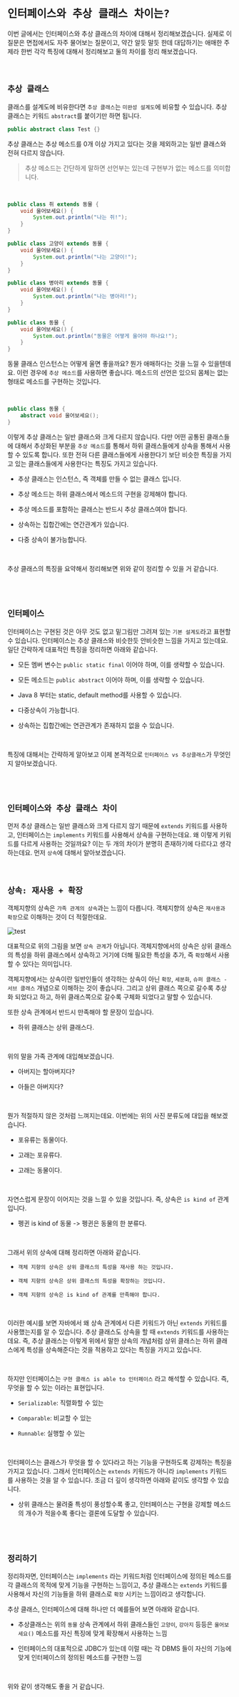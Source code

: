 # `인터페이스와 추상 클래스 차이는?`

이번 글에서는 인터페이스와 추상 클래스의 차이에 대해서 정리해보겠습니다. 실제로 이 질문은 면접에서도 자주 물어보는 질문이고, 약간 알듯 말듯 한데 대답하기는 애매한 주제라 한번 각각 특징에 대해서 정리해보고 둘의 차이를 정리 해보겠습니다. 

<br>

## `추상 클래스`

클래스를 설계도에 비유한다면 `추상 클래스`는 `미완성 설계도`에 비유할 수 있습니다. 추상 클래스는 키워드 `abstract`를 붙이기만 하면 됩니다.

```java
public abstract class Test {}
```

추상 클래스는 추상 메소드를 0개 이상 가지고 있다는 것을 제외하고는 일반 클래스와 전혀 다르지 않습니다. 

> 추상 메소드는 간단하게 말하면 선언부는 있는데 구현부가 없는 메소드를 의미합니다.

<br>

```java
public class 쥐 extends 동물 {
    void 울어보세요() {
        System.out.println("나는 쥐!");
    }
}
```

```java
public class 고양이 extends 동물 {
    void 울어보세요() {
        System.out.println("나는 고양이!");
    }
}
```

```java
public class 병아리 extends 동물 {
    void 울어보세요() {
        System.out.println("나는 병아리!");
    }
}
```

```java
public class 동물 {
    void 울어보세요() {
        System.out.println("동물은 어떻게 울어야 하나요!");
    }
}
```

동물 클래스 인스턴스는 어떻게 울면 좋을까요? 뭔가 애매하다는 것을 느낄 수 있을텐데요. 이런 경우에 `추상 메소드`를 사용하면 좋습니다. 메소드의 선언은 있으되 몸체는 없는 형태로 메소드를 구현하는 것입니다.

<br>

```java
public class 동물 {
    abstract void 울어보세요();
}
```

이렇게 추상 클래스는 일반 클래스와 크게 다르지 않습니다. 다만 어떤 공통된 클래스들에 대해서 추상화된 부분을 `추상 메소드`를 통해서 하위 클래스들에게 상속을 통해서 사용할 수 있도록 합니다. 
또한 전혀 다른 클래스들에게 사용한다기 보단 비슷한 특징을 가지고 있는 클래스들에게 사용한다는 특징도 가지고 있습니다. 

- 추상 클래스는 인스턴스, 즉 객체를 만들 수 없는 클래스 입니다.

- 추상 메소드는 하위 클래스에서 메소드의 구현을 강제해야 합니다. 

- 추상 메소드를 포함하는 클래스는 반드시 추상 클래스여야 합니다. 

- 상속하는 집합간에는 연간관계가 있습니다.

- 다중 상속이 불가능합니다.

<br>

추상 클래스의 특징을 요약해서 정리해보면 위와 같이 정리할 수 있을 거 같습니다. 

<br> <br>

## `인터페이스`

인터페이스는 구현된 것은 아무 것도 없고 밑그림만 그려져 있는 `기본 설계도`라고 표현할 수 있습니다. 인터페이스는 추상 클래스와 비슷한듯 안비슷한 느낌을 가지고 있는데요. 일단 간략하게 대표적인 특징을 정리하면 아래와 같습니다.

- 모든 멤버 변수는 `public static final` 이어야 하며, 이를 생략할 수 있습니다. 

- 모든 메소드는 `public abstract` 이어야 하며, 이를 생략할 수 있습니다. 

- Java 8 부터는 static, default method를 사용할 수 있습니다.

- 다중상속이 가능합니다. 

- 상속하는 집합간에는 연관관계가 존재하지 없을 수 있습니다. 

<br> 

특징에 대해서는 간략하게 알아보고 이제 본격적으로 `인터페이스 vs 추상클래스`가 무엇인지 알아보겠습니다. 

<br> <br>

## `인터페이스와 추상 클래스 차이`

먼저 추상 클래스는 일반 클래스와 크게 다르지 않기 때문에 `extends` 키워드를 사용하고, 인터페이스는 `implements` 키워드를 사용해서 상속을 구현하는데요. 왜 이렇게 키워드를 다르게 사용하는 것일까요? 이는 두 개의 차이가 분명히 존재하기에 다르다고 생각하는데요.
먼저 `상속`에 대해서 알아보겠습니다. 

<br> 

## `상속: 재사용 + 확장`

객체지향의 상속은 `가족 관계의 상속`과는 느낌이 다릅니다. 객체지향의 상속은 `재사용과 확장`으로 이해하는 것이 더 적절한데요. 

![test](https://user-images.githubusercontent.com/45676906/105513874-2ff23c00-5d16-11eb-8636-ca30162a96c3.jpg)

대표적으로 위의 그림을 보면 `상속 관계`가 아닙니다. 객체지향에서의 상속은 상위 클래스의 특성을 하위 클래스에서 상속하고 거기에 더해 필요한 특성을 추가, 즉 `확장`해서 사용할 수 있다는 의미입니다. 

객체지향에서는 상속이란 일반인들이 생각하는 상속이 아닌 `확장`, `세분화`, `슈퍼 클래스 - 서브 클래스` 개념으로 이해하는 것이 좋습니다. 그리고 상위 클래스 쪽으로 갈수록 추상화 되었다고 하고, 하위 클래스쪽으로 갈수록 구체화 되었다고 말할 수 있습니다.

또한 상속 관계에서 반드시 만족해야 할 문장이 있습니다.

- 하위 클래스는 상위 클래스다.

<br>

위의 말을 가족 관계에 대입해보겠습니다. 

- 아버지는 할아버지다?

- 아들은 아버지다?

<br>

뭔가 적절하지 않은 것처럼 느껴지는데요. 이번에는 위의 사진 분류도에 대입을 해보겠습니다.

- 포유류는 동물이다.

- 고래는 포유류다.

- 고래는 동물이다.

<br>

자연스럽게 문장이 이어지는 것을 느낄 수 있을 것입니다. 즉, 상속은 `is kind of` 관계 입니다. 

- 펭귄 is kind of 동물 -> 펭귄은 동물의 한 분류다.

<br>

그래서 위의 상속에 대해 정리하면 아래와 같습니다.

- `객체 지향의 상속은 상위 클래스의 특성을 재사용 하는 것입니다.`

- `객체 지향의 상속은 상위 클래스의 특성을 확장하는 것입니다.`

- `객체 지향의 상속은 is kind of 관계를 만족해야 합니다.`

<br>

이러한 예시를 보면 자바에서 왜 상속 관계에서 다른 키워드가 아닌 `extends` 키워드를 사용했는지를 알 수 있습니다. 추상 클래스도 상속을 할 때 `extends` 키워드를 사용하는데요.
즉, 추상 클래스는 이렇게 위에서 말한 상속의 개념처럼 상위 클래스는 하위 클래스에게 특성을 상속해준다는 것을 적용하고 있다는 특징을 가지고 있습니다. 

<br>

하지만 인터페이스는 `구현 클래스 is able to 인터페이스` 라고 해석할 수 있습니다. 즉, 무엇을 할 수 있는 이라는 표현입니다. 

- `Serializable`: 직렬화할 수 있는

- `Comparable`: 비교할 수 있는

- `Runnable`: 실행할 수 있는

<br>

인터페이스는 클래스가 무엇을 할 수 있다라고 하는 기능을 구현하도록 강제하는 특징을 가지고 있습니다. 그래서 인터페이스는 `extends` 키워드가 아니라 `implements` 키워드를 사용하는 것을 알 수 있습니다. 조금 더 깊이 생각하면 아래와 같이도 생각할 수 있습니다. 

- 상위 클래스는 물려줄 특성이 풍성할수록 좋고, 인터페이스는 구현을 강제할 메소드의 개수가 적을수록 좋다는 결론에 도달할 수 있습니다. 

<br> <br>

## `정리하기`

정리하자면, 인터페이스는 `implements` 라는 키워드처럼 인터페이스에 정의된 메소드를 각 클래스의 목적에 맞게 기능을 구현하는 느낌이고, 추상 클래스는 `extends` 키워드를 사용해서 자신의 기능들을 하위 클래스로 `확장` 시키는 느낌이라고 생각합니다. 

추상 클래스, 인터페이스에 대해 하나만 더 예를들어 보면 아래와 같습니다.  

- 추상클래스는 위의 `동물` 상속 관계에서 하위 클래스들인 `고양이`, `강아지` 등등은 `울어보세요()` 메소드를 자신 특징에 맞게 확장해서 사용하는 느낌
  
- 인터페이스의 대표적으로 JDBC가 있는데 이럴 때는 각 DBMS 들이 자신의 기능에 맞게 인터페이스의 정의된 메소드를 구현한 느낌

<br>

위와 같이 생각해도 좋을 거 같습니다. 
